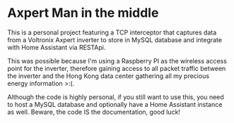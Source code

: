 # Axpert Man in the middle

This is a personal project featuring a TCP interceptor that captures data from a Voltronix Axpert inverter to store in MySQL database and integrate with Home Assistant via RESTApi.

This was possible because I'm using a Raspberry PI as the wireless access point for the inverter, therefore gaining access to all packet traffic between the inverter and the Hong Kong data center gathering all my precious energy information >:(.

Although the code is highly personal, if you still want to use this, you need to host a MySQL database and optionally have a Home Assistant instance as well.
Beware, the code IS the documentation, good luck!
